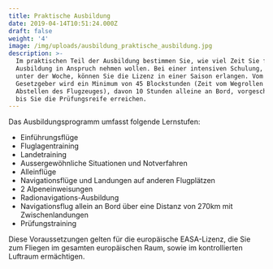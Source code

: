 ```yaml
---
title: Praktische Ausbildung
date: 2019-04-14T10:51:24.000Z
draft: false
weight: '4'
image: /img/uploads/ausbildung_praktische_ausbildung.jpg
description: >-
  Im praktischen Teil der Ausbildung bestimmen Sie, wie viel Zeit Sie für die
  Ausbildung in Anspruch nehmen wollen. Bei einer intensiven Schulung, auch
  unter der Woche, können Sie die Lizenz in einer Saison erlangen. Vom
  Gesetzgeber wird ein Minimum von 45 Blockstunden (Zeit vom Wegrollen bis zum
  Abstellen des Flugzeuges), davon 10 Stunden alleine an Bord, vorgeschrieben,
  bis Sie die Prüfungsreife erreichen.
---
```

Das Ausbildungsprogramm umfasst folgende Lernstufen:

* Einführungsflüge
* Fluglagentraining
* Landetraining
* Aussergewöhnliche Situationen und Notverfahren
* Alleinflüge
* Navigationsflüge und Landungen auf anderen Flugplätzen
* 2 Alpeneinweisungen
* Radionavigations-Ausbildung
* Navigationsflug allein an Bord über eine Distanz von 270km mit Zwischenlandungen
* Prüfungstraining

Diese Voraussetzungen gelten für die europäische EASA-Lizenz, die Sie zum Fliegen im gesamten europäischen Raum, sowie im kontrollierten Luftraum ermächtigen.
